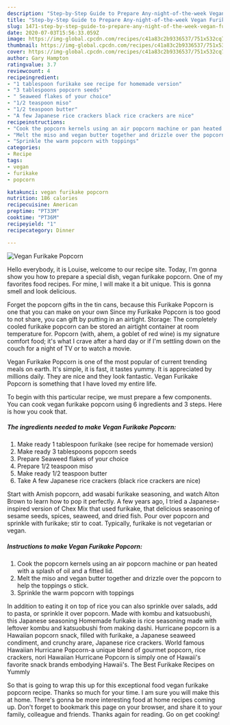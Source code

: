 ```yaml
---
description: "Step-by-Step Guide to Prepare Any-night-of-the-week Vegan Furikake Popcorn"
title: "Step-by-Step Guide to Prepare Any-night-of-the-week Vegan Furikake Popcorn"
slug: 1471-step-by-step-guide-to-prepare-any-night-of-the-week-vegan-furikake-popcorn
date: 2020-07-03T15:56:33.059Z
image: https://img-global.cpcdn.com/recipes/c41a83c2b9336537/751x532cq70/vegan-furikake-popcorn-recipe-main-photo.jpg
thumbnail: https://img-global.cpcdn.com/recipes/c41a83c2b9336537/751x532cq70/vegan-furikake-popcorn-recipe-main-photo.jpg
cover: https://img-global.cpcdn.com/recipes/c41a83c2b9336537/751x532cq70/vegan-furikake-popcorn-recipe-main-photo.jpg
author: Gary Hampton
ratingvalue: 3.7
reviewcount: 4
recipeingredient:
- "1 tablespoon furikake see recipe for homemade version"
- "3 tablespoons popcorn seeds"
- " Seaweed flakes of your choice"
- "1/2 teaspoon miso"
- "1/2 teaspoon butter"
- "A few Japanese rice crackers black rice crackers are nice"
recipeinstructions:
- "Cook the popcorn kernels using an air popcorn machine or pan heated with a splash of oil and a fitted lid."
- "Melt the miso and vegan butter together and drizzle over the popcorn to help the toppings o stick."
- "Sprinkle the warm popcorn with toppings"
categories:
- Recipe
tags:
- vegan
- furikake
- popcorn

katakunci: vegan furikake popcorn 
nutrition: 186 calories
recipecuisine: American
preptime: "PT33M"
cooktime: "PT36M"
recipeyield: "1"
recipecategory: Dinner

---
```



![Vegan Furikake Popcorn](https://img-global.cpcdn.com/recipes/c41a83c2b9336537/751x532cq70/vegan-furikake-popcorn-recipe-main-photo.jpg)

Hello everybody, it is Louise, welcome to our recipe site. Today, I'm gonna show you how to prepare a special dish, vegan furikake popcorn. One of my favorites food recipes. For mine, I will make it a bit unique. This is gonna smell and look delicious.

Forget the popcorn gifts in the tin cans, because this Furikake Popcorn is one that you can make on your own Since my Furikake Popcorn is too good to not share, you can gift by putting in an airtight. Storage: The completely cooled furikake popcorn can be stored an airtight container at room temperature for. Popcorn (with, ahem, a goblet of red wine) is my signature comfort food; it&#39;s what I crave after a hard day or if I&#39;m settling down on the couch for a night of TV or to watch a movie.

Vegan Furikake Popcorn is one of the most popular of current trending meals on earth. It's simple, it is fast, it tastes yummy. It is appreciated by millions daily. They are nice and they look fantastic. Vegan Furikake Popcorn is something that I have loved my entire life.


To begin with this particular recipe, we must prepare a few components. You can cook vegan furikake popcorn using 6 ingredients and 3 steps. Here is how you cook that.

<!--inarticleads1-->

##### The ingredients needed to make Vegan Furikake Popcorn:

1. Make ready 1 tablespoon furikake (see recipe for homemade version)
1. Make ready 3 tablespoons popcorn seeds
1. Prepare  Seaweed flakes of your choice
1. Prepare 1/2 teaspoon miso
1. Make ready 1/2 teaspoon butter
1. Take A few Japanese rice crackers (black rice crackers are nice)


Start with Amish popcorn, add wasabi furikake seasoning, and watch Alton Brown to learn how to pop it perfectly. A few years ago, I tried a Japanese-inspired version of Chex Mix that used furikake, that delicious seasoning of sesame seeds, spices, seaweed, and dried fish. Pour over popcorn and sprinkle with furikake; stir to coat. Typically, furikake is not vegetarian or vegan. 

<!--inarticleads2-->

##### Instructions to make Vegan Furikake Popcorn:

1. Cook the popcorn kernels using an air popcorn machine or pan heated with a splash of oil and a fitted lid.
1. Melt the miso and vegan butter together and drizzle over the popcorn to help the toppings o stick.
1. Sprinkle the warm popcorn with toppings


In addition to eating it on top of rice you can also sprinkle over salads, add to pasta, or sprinkle it over popcorn. Made with kombu and katsuobushi, this Japanese seasoning Homemade furikake is rice seasoning made with leftover kombu and katsuobushi from making dashi. Hurricane popcorn is a Hawaiian popcorn snack, filled with furikake, a Japanese seaweed condiment, and crunchy arare, Japanese rice crackers. World famous Hawaiian Hurricane Popcorn-a unique blend of gourmet popcorn, rice crackers, nori Hawaiian Hurricane Popcorn is simply one of Hawaii&#39;s favorite snack brands embodying Hawaii&#39;s. The Best Furikake Recipes on Yummly 

So that is going to wrap this up for this exceptional food vegan furikake popcorn recipe. Thanks so much for your time. I am sure you will make this at home. There's gonna be more interesting food at home recipes coming up. Don't forget to bookmark this page on your browser, and share it to your family, colleague and friends. Thanks again for reading. Go on get cooking!
